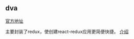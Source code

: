 ## dva

[官方地址](https://github.com/dvajs/dva)

主要封装了redux，使创建react-redux应用更简便快捷。
[介绍](http://slides.com/sorrycc/dva)
